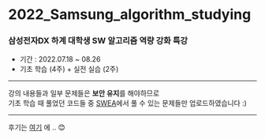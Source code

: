 # 2022_Samsung_algorithm_studying

### 삼성전자DX 하계 대학생 SW 알고리즘 역량 강화 특강
- 기간 : 2022.07.18 ~ 08.26
- 기초 학습 (4주) + 실전 실습 (2주) 
---
강의 내용들과 일부 문제들은 **보안 유지**를 해야하므로  
기초 학습 때 풀었던 코드들 중 [SWEA](https://swexpertacademy.com/)에서 풀 수 있는 문제들만 업로드하였습니다 :)


---
후기는 [여기](https://velog.io/@_im_ssu/삼성전자-DX-알고리즘-교육-후기) 에 .. 😊
